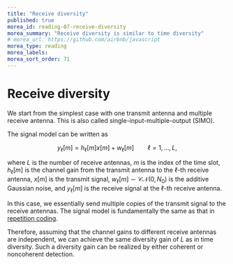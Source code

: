 ```yaml
---
title: "Receive diversity"
published: true
morea_id: reading-07-receive-diversity
morea_summary: "Receive diversity is similar to time diversity"
# morea_url: https://github.com/airbnb/javascript
morea_type: reading
morea_labels:
morea_sort_order: 71
---
```


# Receive diversity

We start from the simplest case with one transmit antenna and multiple receive antenna. This is also called single-input-multiple-output (SIMO).

The signal model can be written as

$$
y_\ell[m] = h_\ell[m] x[m] + w_\ell[m] \qquad \ell=1,\ldots,L,
$$

where $L$ is the number of receive antennas, $m$ is the index of the time slot, $h_\ell[m]$ is the channel gain from the transmit antenna to the $\ell$-th receive antenna, $x[m]$ is the transmit signal, $w_\ell[m] \sim \mathcal{CN}(0,N_0)$ is the additive Gaussian noise, and $y_\ell[m]$ is the receive signal at the $\ell$-th receive antenna.

In this case, we essentially send multiple copies of the transmit signal to the receive antennas. The signal model is fundamentally the same as that in [repetition coding](../06-time-diversity/reading-06-performance-gain-time-diversity.html). 

Therefore, assuming that the channel gains to different receive antennas are independent, we can achieve the same diversity gain of $L$ as in time diversity. Such a diversity gain can be realized by either coherent or noncoherent detection.
